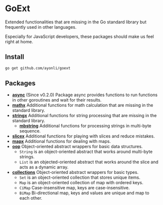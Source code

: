 # GoExt

Extended functionalities that are missing in the Go standard library but frequently used in other
languages.

Especially for JavaScript developers, these packages should make us feel right at home.

## Install

```sh
go get github.com/ayonli/goext
```

## Packages

- **[async](https://pkg.go.dev/github.com/ayonli/goext/async)** (Since v0.2.0)
    Package async provides functions to run functions in other goroutines and wait for their results.
- **[mathx](https://pkg.go.dev/github.com/ayonli/goext/mathx)**
    Additional functions for math calculation that are missing in the standard library.
- **[stringx](https://pkg.go.dev/github.com/ayonli/goext/stringx)**
    Additional functions for string processing that are missing in the standard library.
    - **[mbstring](https://pkg.go.dev/github.com/ayonli/goext/stringx/mbstring)**
        Additional functions for processing strings in multi-byte sequence.
- **[slicex](https://pkg.go.dev/github.com/ayonli/goext/slicex)**
    Additional functions for playing with slices and reduce mistakes.
- **[mapx](https://pkg.go.dev/github.com/ayonli/goext/mapx)**
    Additional functions for dealing with maps.
- **[oop](https://pkg.go.dev/github.com/ayonli/goext/oop)**
    Object-oriented abstract wrappers for basic data structures.
    - `String` is an object-oriented abstract that works around multi-byte strings.
    - `List` is an objected-oriented abstract that works around the slice and acts as a dynamic array.
- **[collections](https://pkg.go.dev/github.com/ayonli/goext/collections)**
    Object-oriented abstract wrappers for basic types.
    - `Set` is an object-oriented collection that stores unique items.
    - `Map` is an object-oriented collection of map with ordered keys.
    - `CiMap` Case-insensitive map, keys are case-insensitive.
    - `BiMap` Bi-directional map, keys and values are unique and map to each other.
